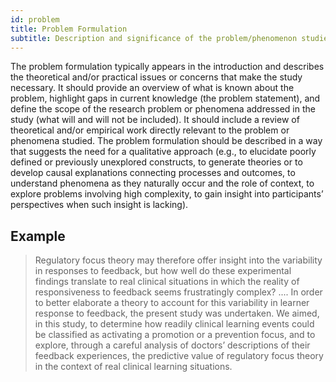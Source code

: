 ```yaml
---
id: problem
title: Problem Formulation
subtitle: Description and significance of the problem/phenomenon studied; review of relevant theory and empirical work; problem statement.
---
```

The problem formulation typically appears in the introduction and describes the theoretical and/or practical issues or concerns that make the study necessary. It should provide an overview of what is known about the problem, highlight gaps in current knowledge (the problem statement), and define the scope of the research problem or phenomena addressed in the study (what will and will not be included). It should include a review of theoretical and/or empirical work directly relevant to the problem or phenomena studied. The problem formulation should be described in a way that suggests the need for a qualitative approach (e.g., to elucidate poorly defined or previously unexplored constructs, to generate theories or to develop causal explanations connecting processes and outcomes, to understand phenomena as they naturally occur and the role of context, to explore problems involving high complexity, to gain insight into participants’ perspectives when such insight is lacking).

## Example

> Regulatory focus theory may therefore offer insight into the variability in responses to feedback, but how well do these experimental findings translate to real clinical situations in which the reality of responsiveness to feedback seems frustratingly complex? .... In order to better elaborate a theory to account for this variability in learner response to feedback, the present study was undertaken. We aimed, in this study, to determine how readily clinical learning events could be classified as activating a promotion or a prevention focus, and to explore, through a careful analysis of doctors’ descriptions of their feedback experiences, the predictive value of regulatory focus theory in the context of real clinical learning situations.
